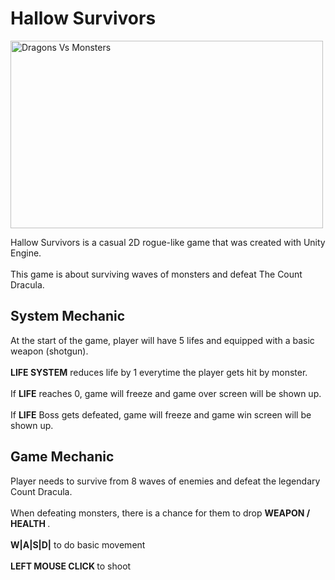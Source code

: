 # Hallow Survivors

<img src="https://i.imgur.com/EScguxe.png" alt="Dragons Vs Monsters" width="500" height="300">

<p1>Hallow Survivors is a casual 2D rogue-like game that was created with Unity Engine. </p1>
<br></br>
<p1>This game is about surviving waves of monsters and defeat The Count Dracula.</p1>

<h2>System Mechanic</h2>
<p1>At the start of the game, player will have 5 lifes and equipped with a basic weapon (shotgun).</p1>
<br></br>
<p1><b>LIFE SYSTEM</b> reduces life by 1 everytime the player gets hit by monster.</p1>
<br></br>
<p1>If <b>LIFE</b> reaches 0, game will freeze and game over screen will be shown up.</p1>
<br></br>
<p1>If <b>LIFE</b> Boss gets defeated, game will freeze and game win screen will be shown up.</p1>

<h2>Game Mechanic</h2>
<p1>Player needs to survive from 8 waves of enemies and defeat the legendary Count Dracula.</p1>
<br></br>
<p1>When defeating monsters, there is a chance for them to drop <b>WEAPON / HEALTH </b> .</p1>
<br></br>
<p1><b>W|A|S|D|</b> to do basic movement</p1>
<br></br>
<p1><b>LEFT MOUSE CLICK </b> to shoot</p1>
